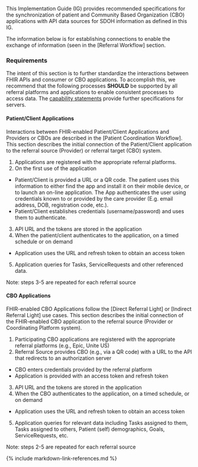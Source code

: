 This Implementation Guide (IG) provides recommended specifications for the synchronization of patient and Community Based Organization (CBO) applications with API data sources for SDOH information as defined in this IG.

The information below is for establishing connections to enable the exchange of information (seen in the [Referral Workflow] section.

### Requirements

The intent of this section is to further standardize the interactions between FHIR APIs and consumer or CBO applications.  To accomplish this, we recommend that the following processes **SHOULD** be supported by all referral platforms and applications to enable consistent processes to access data. The [capability statements](artifacts.html#capability-statements) provide further specifications for servers.

#### Patient/Client Applications
Interactions between FHIR-enabled Patient/Client Applications and Providers or CBOs are described in the [Patient Coordination Workflow].
This section describes the initial connection of the Patient/Client application to the referral source (Provider) or referral target (CBO) system.

1. Applications are registered with the appropriate referral platforms.
2. On the first use of the application
  * Patient/Client is provided a URL or a QR code.  The patient uses this information to either find the app and install it on their mobile device, or to launch an on-line application. The App authenticates the user using credentials known to or provided by the care provider (E.g. email address, DOB, registration code, etc.).
  * Patient/Client establishes credentials (username/password) and uses them to authenticate.
3. API URL and the tokens are stored in the application
4. When the patient/client authenticates to the application, on a timed schedule or on demand
  * Application uses the URL and refresh token to obtain an access token
5. Application queries for Tasks, ServiceRequests and other referenced data.

Note: steps 3-5 are repeated for each referral source

#### CBO Applications
FHIR-enabled CBO Applications follow the [Direct Referral Light] or [Indirect Referral Light] use cases. This section describes the initial connection of the FHIR-enabled CBO application to the referral source (Provider or Coordinating Platform system).

1. Participating CBO applications are registered with the appropriate referral platforms (e.g., Epic, Unite US)
2. Referral Source provides CBO (e.g., via a QR code) with a URL to the API that redirects to an authorization server
  * CBO enters credentials provided by the referral platform
  * Application is provided with an access token and refresh token
3. API URL and the tokens are stored in the application
4. When the CBO authenticates to the application, on a timed schedule, or on demand
  * Application uses the URL and refresh token to obtain an access token
5. Application queries for relevant data including Tasks assigned to them, Tasks assigned to others, Patient (self) demographics, Goals, ServiceRequests, etc.

Note: steps 2-5 are repeated for each referral source

{% include markdown-link-references.md %}